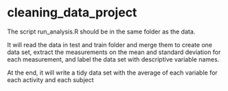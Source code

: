 cleaning_data_project
=====================

The script run_analysis.R should be in the same folder as the data. 

It will read the data in test and train folder and merge them to create one data set, extract the measurements on the mean and standard deviation for each measurement, and label the data set with descriptive variable names. 

At the end, it will write a tidy data set with the average of each variable for each activity and each subject
